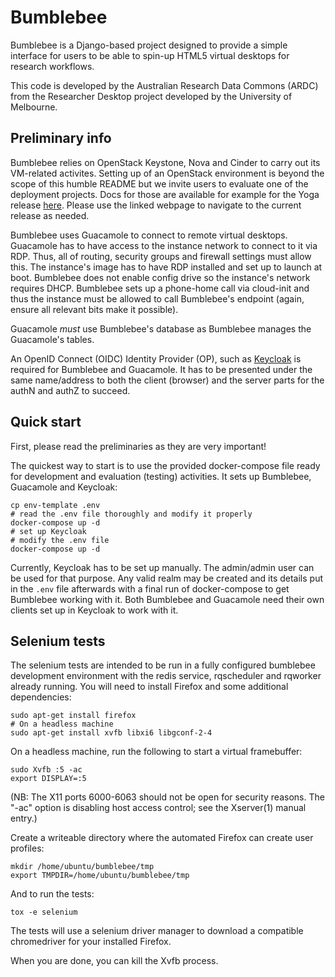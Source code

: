 # Bumblebee

Bumblebee is a Django-based project designed to provide a simple interface for
users to be able to spin-up HTML5 virtual desktops for research workflows.

This code is developed by the Australian Research Data Commons (ARDC) from
the Researcher Desktop project developed by the University of Melbourne.

## Preliminary info

Bumblebee relies on OpenStack Keystone, Nova and Cinder to carry out its
VM-related activites. Setting up of an OpenStack environment is beyond the
scope of this humble README but we invite users to evaluate one of the
deployment projects. Docs for those are available for example for the Yoga
release [here](https://docs.openstack.org/yoga/deploy/). Please use the linked
webpage to navigate to the current release as needed.

Bumblebee uses Guacamole to connect to remote virtual desktops. Guacamole has to
have access to the instance network to connect to it via RDP. Thus, all of
routing, security groups and firewall settings must allow this. The instance's
image has to have RDP installed and set up to launch at boot. Bumblebee does not
enable config drive so the instance's network requires DHCP. Bumblebee sets up
a phone-home call via cloud-init and thus the instance must be allowed to call
Bumblebee's endpoint (again, ensure all relevant bits make it possible).

Guacamole *must* use Bumblebee's database as Bumblebee manages the Guacamole's
tables.

An OpenID Connect (OIDC) Identity Provider (OP), such as
[Keycloak](https://www.keycloak.org/)
is required for Bumblebee and Guacamole. It has to be presented under the same
name/address to both the client (browser) and the server parts for the authN
and authZ to succeed.

## Quick start

First, please read the preliminaries as they are very important!

The quickest way to start is to use the provided docker-compose file ready for
development and evaluation (testing) activities. It sets up Bumblebee,
Guacamole and Keycloak:

```shell
cp env-template .env
# read the .env file thoroughly and modify it properly
docker-compose up -d
# set up Keycloak
# modify the .env file
docker-compose up -d
```

Currently, Keycloak has to be set up manually. The admin/admin user can be
used for that purpose. Any valid realm may be created and its details put
in the ``.env`` file afterwards with a final run of docker-compose to get
Bumblebee working with it. Both Bumblebee and Guacamole need their own
clients set up in Keycloak to work with it.

## Selenium tests

The selenium tests are intended to be run in a fully configured bumblebee
development environment with the redis service, rqscheduler and rqworker
already running.  You will need to install Firefox and some additional
dependencies:

```
sudo apt-get install firefox
# On a headless machine
sudo apt-get install xvfb libxi6 libgconf-2-4
```

On a headless machine, run the following to start a virtual framebuffer:

```
sudo Xvfb :5 -ac
export DISPLAY=:5
```

(NB: The X11 ports 6000-6063 should not be open for security reasons.  The
"-ac" option is disabling host access control; see the Xserver(1) manual
entry.)

Create a writeable directory where the automated Firefox can create
user profiles:


```
mkdir /home/ubuntu/bumblebee/tmp
export TMPDIR=/home/ubuntu/bumblebee/tmp
```

And to run the tests:

```
tox -e selenium
```

The tests will use a selenium driver manager to download a compatible
chromedriver for your installed Firefox.

When you are done, you can kill the Xvfb process.
